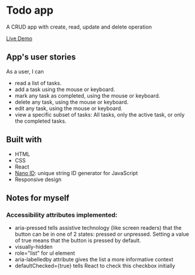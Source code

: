 # Todo app

A CRUD app with create, read, update and delete operation

[Live Demo](https://doit-react.vercel.app)

## App's user stories

As a user, I can

- read a list of tasks.
- add a task using the mouse or keyboard.
- mark any task as completed, using the mouse or keyboard.
- delete any task, using the mouse or keyboard.
- edit any task, using the mouse or keyboard.
- view a specific subset of tasks: All tasks, only the active task, or only the completed tasks.

## Built with

- HTML
- CSS
- React
- [Nano ID](https://www.npmjs.com/package/nanoid): unique string ID generator for JavaScript
- Responsive design

## Notes for myself

### Accessibility attributes implemented:

- aria-pressed tells assistive technology (like screen readers) that the button can be in one of 2 states: pressed or unpressed. Setting a value of true means that the button is pressed by default.
- visually-hidden
- role="list" for ul element
- aria-labelledby attribute gives the list a more informative context
- defaultChecked={true} tells React to check this checkbox initially
